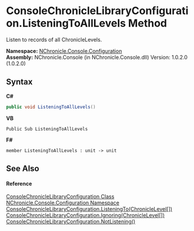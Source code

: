 # ConsoleChronicleLibraryConfiguration.ListeningToAllLevels Method 
 

Listen to records of all ChronicleLevels.

**Namespace:**&nbsp;<a href="N_NChronicle_Console_Configuration.md">NChronicle.Console.Configuration</a><br />**Assembly:**&nbsp;NChronicle.Console (in NChronicle.Console.dll) Version: 1.0.2.0 (1.0.2.0)

## Syntax

**C#**<br />
``` C#
public void ListeningToAllLevels()
```

**VB**<br />
``` VB
Public Sub ListeningToAllLevels
```

**F#**<br />
``` F#
member ListeningToAllLevels : unit -> unit 

```


## See Also


#### Reference
<a href="T_NChronicle_Console_Configuration_ConsoleChronicleLibraryConfiguration.md">ConsoleChronicleLibraryConfiguration Class</a><br /><a href="N_NChronicle_Console_Configuration.md">NChronicle.Console.Configuration Namespace</a><br /><a href="M_NChronicle_Console_Configuration_ConsoleChronicleLibraryConfiguration_ListeningTo.md">ConsoleChronicleLibraryConfiguration.ListeningTo(ChronicleLevel[])</a><br /><a href="M_NChronicle_Console_Configuration_ConsoleChronicleLibraryConfiguration_Ignoring.md">ConsoleChronicleLibraryConfiguration.Ignoring(ChronicleLevel[])</a><br /><a href="M_NChronicle_Console_Configuration_ConsoleChronicleLibraryConfiguration_NotListening.md">ConsoleChronicleLibraryConfiguration.NotListening()</a><br />
